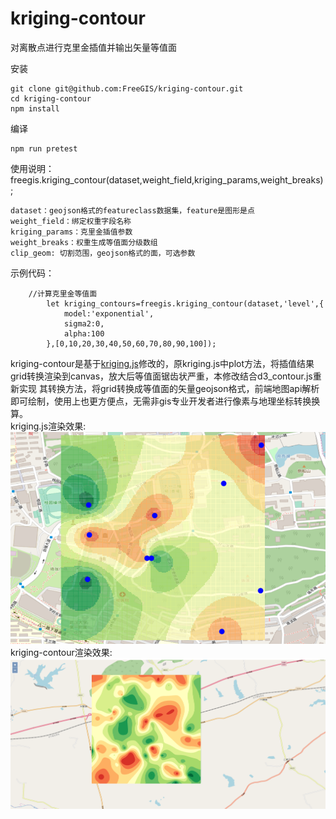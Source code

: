 # kriging-contour
对离散点进行克里金插值并输出矢量等值面

安装
```
git clone git@github.com:FreeGIS/kriging-contour.git
cd kriging-contour
npm install
```
编译
```
npm run pretest
```


使用说明：freegis.kriging_contour(dataset,weight_field,kriging_params,weight_breaks);
```
dataset：geojson格式的featureclass数据集，feature是图形是点
weight_field：绑定权重字段名称
kriging_params：克里金插值参数
weight_breaks：权重生成等值面分级数组
clip_geom: 切割范围，geojson格式的面，可选参数
```
示例代码：
```
	//计算克里金等值面
		let kriging_contours=freegis.kriging_contour(dataset,'level',{
			model:'exponential',
			sigma2:0,
			alpha:100
		},[0,10,20,30,40,50,60,70,80,90,100]);
 ```
kriging-contour是基于[kriging.js](https://github.com/oeo4b/kriging.js)修改的，原kriging.js中plot方法，将插值结果grid转换渲染到canvas，放大后等值面锯齿状严重，本修改结合d3_contour.js重新实现
其转换方法，将grid转换成等值面的矢量geojson格式，前端地图api解析即可绘制，使用上也更方便点，无需非gis专业开发者进行像素与地理坐标转换换算。  
kriging.js渲染效果:
![kriging.js渲染效果](https://github.com/FreeGIS/kriging-contour/blob/master/doc/raster.jpg)
kriging-contour渲染效果:
![kriging-contour渲染效果](https://github.com/FreeGIS/kriging-contour/blob/master/doc/vector.jpg)